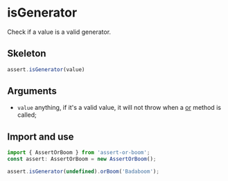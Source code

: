 # isGenerator

Check if a value is a valid generator.

## Skeleton

```ts
assert.isGenerator(value)
```

## Arguments

- `value` anything, if it's a valid value, it will not throw when a [or](../or.md) method is called;

## Import and use

```ts
import { AssertOrBoom } from 'assert-or-boom';
const assert: AssertOrBoom = new AssertOrBoom();

assert.isGenerator(undefined).orBoom('Badaboom');
```
